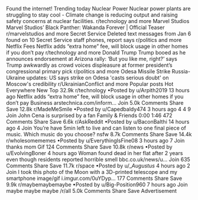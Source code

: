 Found the internet!
Trending today
Nuclear Power
Nuclear power plants are struggling to stay cool - Climate change is reducing output and raising safety concerns at nuclear facilities.
r/technology and more
Marvel Studios
Marvel Studios’ Black Panther: Wakanda Forever | Official Teaser
r/marvelstudios and more
Secret Service
Deleted text messages from Jan 6 found on 10 Secret Service staff phones, report says
r/politics and more
Netflix Fees
Netflix adds “extra home” fee, will block usage in other homes if you don’t pay
r/technology and more
Donald Trump
Trump booed as he announces endorsement at Arizona rally: ‘But you like me, right?’ says Trump awkwardly as crowd voices displeasure at former president’s congressional primary pick
r/politics and more
Odesa Missile Strike
Russia-Ukraine updates: US says strike on Odesa 'casts serious doubt' on Moscow's credibility
r/UkrainianConflict and more
Popular posts
Hot
Everywhere
New
Top
32.9k
r/technology
•Posted by
u/Arpith2019
13 hours ago
Netflix adds “extra home” fee, will block usage in other homes if you don’t pay
Business
arstechnica.com/inform...
Join
5.0k Comments
Share
Save
12.8k
r/MadeMeSmile
•Posted by
u/Capedbaldy474
3 hours ago
4
4
9
Join
John Cena is surprised by a fan
 Family & Friends 
0:00
1:46
472 Comments
Share
Save
6.6k
r/AskReddit
•Posted by
u/BaconBalthi
14 hours ago
4
Join
You’re have 5min left to live and can listen to one final piece of music. Which music do you choose?
nsfw
8.7k Comments
Share
Save
14.4k
r/wholesomememes
•Posted by
u/EverythingIsFine08
3 hours ago
7
Join
thanks mom
Gif
124 Comments
Share
Save
10.8k
r/news
•Posted by
u/EvolvingBoner
4 hours ago
Woman found dead in her flat after 2 years even though residents reported horrible smell
bbc.co.uk/news/u...
Join
635 Comments
Share
Save
11.7k
r/space
•Posted by
u/__Augustus_
4 hours ago
2
Join
I took this photo of the Moon with a 3D-printed telescope and my smartphone
image/gif
i.imgur.com/0uYDyp...
177 Comments
Share
Save
9.9k
r/maybemaybemaybe
•Posted by
u/Big-Position960
7 hours ago
Join
maybe maybe maybe
/r/all
5.0k Comments
Share
Save
Advertisement